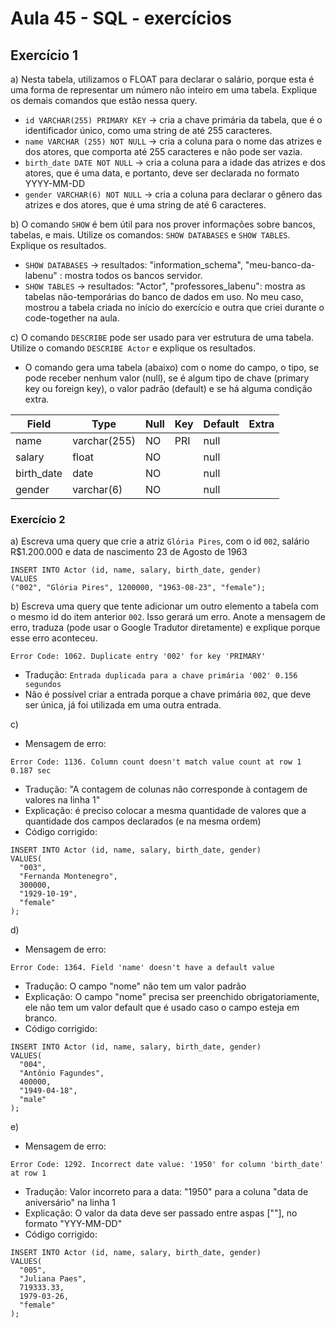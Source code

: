 # Aula 45 - SQL - exercícios 

## Exercício 1
a) Nesta tabela, utilizamos o FLOAT para declarar o salário, porque esta é uma forma de representar um número não inteiro em uma tabela. Explique os demais comandos que estão nessa query.
- ```id VARCHAR(255) PRIMARY KEY``` -> cria a chave primária da tabela, que é o identificador único, como uma string de até 255 caracteres.
- ```name VARCHAR (255) NOT NULL``` -> cria a coluna para o nome das atrizes e dos atores, que comporta até 255 caracteres e não pode ser vazia.
- ```birth_date DATE NOT NULL``` -> cria a coluna para a idade das atrizes e dos atores, que é uma data, e portanto, deve ser declarada no formato YYYY-MM-DD
- ```gender VARCHAR(6) NOT NULL``` -> cria a coluna para declarar o gênero das atrizes e  dos atores, que é uma string de até 6 caracteres.


b) O comando ```SHOW``` é bem útil para nos prover informações sobre bancos, tabelas, e mais. Utilize os comandos: ```SHOW DATABASES``` e ```SHOW TABLES```. Explique os resultados.
- ```SHOW DATABASES``` -> resultados: "information_schema", "meu-banco-da-labenu" : mostra todos os bancos servidor.
- ```SHOW TABLES``` -> resultados: "Actor", "professores_labenu": mostra as tabelas não-temporárias do banco de dados em uso. No meu caso, mostrou a tabela criada no início do exercício e outra que criei durante o code-together na aula.

c) O comando ```DESCRIBE``` pode ser usado para ver estrutura de uma tabela. Utilize o comando  ```DESCRIBE Actor``` e explique os resultados.
- O comando gera uma tabela (abaixo) com o nome do campo, o tipo, se pode receber nenhum valor (null), se é algum tipo de chave (primary key ou foreign key), o valor padrão (default) e se há alguma condição extra.

| Field      | Type         | Null | Key | Default | Extra |
|------------|--------------|------|-----|---------|-------|
| name       | varchar(255) | NO   | PRI | null    |       |
| salary     | float        | NO   |     | null    |       |
| birth_date | date         | NO   |     | null    |       |
| gender     | varchar(6)   | NO   |     | null    |       |


### Exercício 2
a) Escreva uma query que crie a atriz  ```Glória Pires```, com o id ```002```, salário R$1.200.000 e data de nascimento 23 de Agosto de 1963

```
INSERT INTO Actor (id, name, salary, birth_date, gender)
VALUES 
("002", "Glória Pires", 1200000, "1963-08-23", "female");
```

b) Escreva uma query que tente adicionar um outro elemento a tabela com o mesmo id do item anterior `002`. Isso gerará um erro. Anote a mensagem de erro, traduza (pode usar o Google Tradutor diretamente) e explique porque esse erro aconteceu.

```
Error Code: 1062. Duplicate entry '002' for key 'PRIMARY'
```
- Tradução: ```Entrada duplicada para a chave primária '002' 0.156 segundos```
- Não é possível criar a entrada porque a chave primária ```002```, que deve ser única, já foi utilizada em uma outra entrada.

c) 
- Mensagem de erro:
```
Error Code: 1136. Column count doesn't match value count at row 1	0.187 sec
```
- Tradução: "A contagem de colunas não corresponde à contagem de valores na linha 1"
- Explicação: é preciso colocar a mesma quantidade de valores que a quantidade dos campos declarados (e na mesma ordem)
- Código corrigido:
```
INSERT INTO Actor (id, name, salary, birth_date, gender)
VALUES(
  "003", 
  "Fernanda Montenegro",
  300000,
  "1929-10-19", 
  "female"
);
```
d)
- Mensagem de erro:
```
Error Code: 1364. Field 'name' doesn't have a default value
```
- Tradução: O campo "nome" não tem um valor padrão
- Explicação: O campo "nome" precisa ser preenchido obrigatoriamente, ele não tem um valor default que é usado caso o campo esteja em branco.
- Código corrigido:
```
INSERT INTO Actor (id, name, salary, birth_date, gender)
VALUES(
  "004",
  "Antônio Fagundes",
  400000,
  "1949-04-18", 
  "male"
);
```
e)
- Mensagem de erro:
```
Error Code: 1292. Incorrect date value: '1950' for column 'birth_date' at row 1
```
- Tradução: Valor incorreto para a data: "1950" para a coluna "data de aniversário" na linha 1
- Explicação: O valor da data deve ser passado entre aspas [""], no formato "YYY-MM-DD"
- Código corrigido:

```
INSERT INTO Actor (id, name, salary, birth_date, gender)
VALUES(
  "005", 
  "Juliana Paes",
  719333.33,
  1979-03-26, 
  "female"
);

```